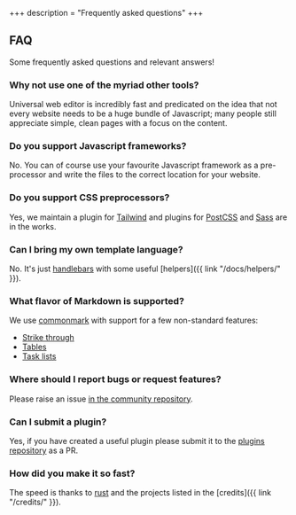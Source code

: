 +++
description = "Frequently asked questions"
+++

## FAQ

Some frequently asked questions and relevant answers!

### Why not use one of the myriad other tools?

Universal web editor is incredibly fast and predicated on the idea that not every website needs to be a huge bundle of Javascript; many people still appreciate simple, clean pages with a focus on the content. 

### Do you support Javascript frameworks?

No. You can of course use your favourite Javascript framework as a pre-processor and write the files to the correct location for your website.

### Do you support CSS preprocessors?

Yes, we maintain a plugin for [Tailwind][] and plugins for [PostCSS][] and [Sass][] are in the works.

### Can I bring my own template language?

No. It's just [handlebars][] with some useful [helpers]({{ link "/docs/helpers/" }}).

### What flavor of Markdown is supported?

We use [commonmark][] with support for a few non-standard features:

* [Strike through](https://github.github.com/gfm/#strikethrough-extension-)
* [Tables](https://github.github.com/gfm/#tables-extension-)
* [Task lists](https://github.github.com/gfm/#task-list-items-extension-)

### Where should I report bugs or request features?

Please raise an issue [in the community repository](https://github.com/uwe-app/community/issues).

### Can I submit a plugin?

Yes, if you have created a useful plugin please submit it to the [plugins repository](https://github.com/uwe-app/plugins) as a PR.

### How did you make it so fast?

The speed is thanks to [rust][] and the projects listed in the [credits]({{ link "/credits/" }}).

[handlebars]: https://handlebarsjs.com/
[commonmark]: https://commonmark.org/
[rust]: https://www.rust-lang.org/
[Tailwind]: https://tailwindcss.com/
[PostCSS]: https://postcss.org
[Sass]: https://sass-lang.com
